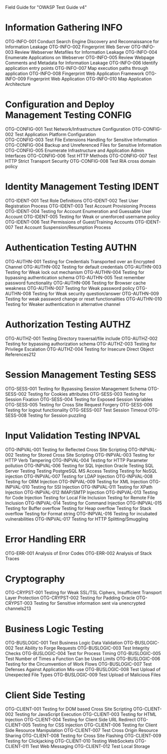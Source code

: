Field Guide for "OWASP Test Guide v4" 
# Information Gathering INFO
OTG-INFO-001 Conduct Search Engine Discovery and Reconnaissance for Information Leakage
OTG-INFO-002 Fingerprint Web Server
OTG-INFO-003 Review Webserver Metafiles for Information Leakage
OTG-INFO-004 Enumerate Applications on Webserver
OTG-INFO-005 Review Webpage Comments and Metadata for Information Leakage
OTG-INFO-006 Identify application entry points
OTG-INFO-007 Map execution paths through application
OTG-INFO-008 Fingerprint Web Application Framework
OTG-INFO-009 Fingerprint Web Application
OTG-INFO-010 Map Application Architecture 	
# Configuration and Deploy Management Testing CONFIG
OTG-CONFIG-001 Test Network/Infrastructure Configuration
OTG-CONFIG-002 Test Application Platform Configuration 	
OTG-CONFIG-003 Test File Extensions Handling for Sensitive Information
OTG-CONFIG-004 Backup and Unreferenced Files for Sensitive Information
OTG-CONFIG-005 Enumerate Infrastructure and Application Admin Interfaces
OTG-CONFIG-006 Test HTTP Methods
OTG-CONFIG-007 Test HTTP Strict Transport Security
OTG-CONFIG-008 Test RIA cross domain policy
# Identity Management Testing IDENT
OTG-IDENT-001 Test Role Definitions
OTG-IDENT-002 Test User Registration Process
OTG-IDENT-003 Test Account Provisioning Process
OTG-IDENT-004 Testing for Account Enumeration and Guessable User Account
OTG-IDENT-005 Testing for Weak or unenforced username policy
OTG-IDENT-006 Test Permissions of Guest/Training Accounts
OTG-IDENT-007 Test Account Suspension/Resumption Process
# Authentication Testing AUTHN
OTG-AUTHN-001 Testing for Credentials Transported over an Encrypted Channel
OTG-AUTHN-002 Testing for default credentials
OTG-AUTHN-003 Testing for Weak lock out mechanism
OTG-AUTHN-004 Testing for bypassing authentication schema
OTG-AUTHN-005 Test remember password functionality
OTG-AUTHN-006 Testing for Browser cache weakness
OTG-AUTHN-007 Testing for Weak password policy
OTG-AUTHN-008 Testing for Weak security question/answer
OTG-AUTHN-009 Testing for weak password change or reset functionalities
OTG-AUTHN-010 Testing for Weaker authentication in alternative channel
# Authorization Testing AUTHZ
OTG-AUTHZ-001 Testing Directory traversal/file include
OTG-AUTHZ-002 Testing for bypassing authorization schema
OTG-AUTHZ-003 Testing for Privilege Escalation
OTG-AUTHZ-004 Testing for Insecure Direct Object References212
# Session Management Testing SESS
OTG-SESS-001 Testing for Bypassing Session Management Schema
OTG-SESS-002 Testing for Cookies attributes
OTG-SESS-003 Testing for Session Fixation
OTG-SESS-004 Testing for Exposed Session Variables
OTG-SESS-005 Testing for Cross Site Request Forgery
OTG-SESS-006 Testing for logout functionality
OTG-SESS-007 Test Session Timeout
OTG-SESS-008 Testing for Session puzzling
# Input Validation Testing INPVAL
OTG-INPVAL-001 Testing for Reflected Cross Site Scripting
OTG-INPVAL-002 Testing for Stored Cross Site Scripting
OTG-INPVAL-003 Testing for HTTP Verb Tampering
OTG-INPVAL-004 Testing for HTTP Parameter pollution
OTG-INPVAL-006 Testing for SQL Injection
Oracle Testing
SQL Server Testing
Testing PostgreSQL
MS Access Testing
Testing for NoSQL injection
OTG-INPVAL-007 Testing for LDAP Injection
OTG-INPVAL-008 Testing for ORM Injection
OTG-INPVAL-009 Testing for XML Injection
OTG-INPVAL-010 Testing for SSI Injection
OTG-INPVAL-011 Testing for XPath Injection
OTG-INPVAL-012 IMAP/SMTP Injection
OTG-INPVAL-013 Testing for Code Injection
Testing for Local File Inclusion
Testing for Remote File Inclusion
OTG-INPVAL-014 Testing for Command Injection
OTG-INPVAL-015 Testing for Buffer overflow
Testing for Heap overflow
Testing for Stack overflow
Testing for Format string
OTG-INPVAL-016 Testing for incubated vulnerabilities
OTG-INPVAL-017 Testing for HTTP Splitting/Smuggling
# Error Handling ERR
OTG-ERR-001 Analysis of Error Codes
OTG-ERR-002 Analysis of Stack Traces
# Cryptography
OTG-CRYPST-001 Testing for Weak SSL/TSL Ciphers, Insufficient Transport Layer Protection
OTG-CRYPST-002 Testing for Padding Oracle
OTG-CRYPST-003 Testing for Sensitive information sent via unencrypted channels213
# Business Logic Testing
OTG-BUSLOGIC-001 Test Business Logic Data Validation
OTG-BUSLOGIC-002 Test Ability to Forge Requests
OTG-BUSLOGIC-003 Test Integrity Checks
OTG-BUSLOGIC-004 Test for Process Timing
OTG-BUSLOGIC-005 Test Number of Times a Function Can be Used Limits
OTG-BUSLOGIC-006 Testing for the Circumvention of Work Flows
OTG-BUSLOGIC-007 Test Defenses Against Application Mis-use
OTG-BUSLOGIC-008 Test Upload of Unexpected File Types
OTG-BUSLOGIC-009 Test Upload of Malicious Files
# Client Side Testing
OTG-CLIENT-001 Testing for DOM based Cross Site Scripting
OTG-CLIENT-002 Testing for JavaScript Execution
OTG-CLIENT-003 Testing for HTML Injection
OTG-CLIENT-004 Testing for Client Side URL Redirect
OTG-CLIENT-005 Testing for CSS Injection
OTG-CLIENT-006 Testing for Client Side Resource Manipulation
OTG-CLIENT-007 Test Cross Origin Resource Sharing
OTG-CLIENT-008 Testing for Cross Site Flashing
OTG-CLIENT-009 Testing for Clickjacking
OTG-CLIENT-010 Testing WebSockets
OTG-CLIENT-011 Test Web Messaging
OTG-CLIENT-012 Test Local Storage

